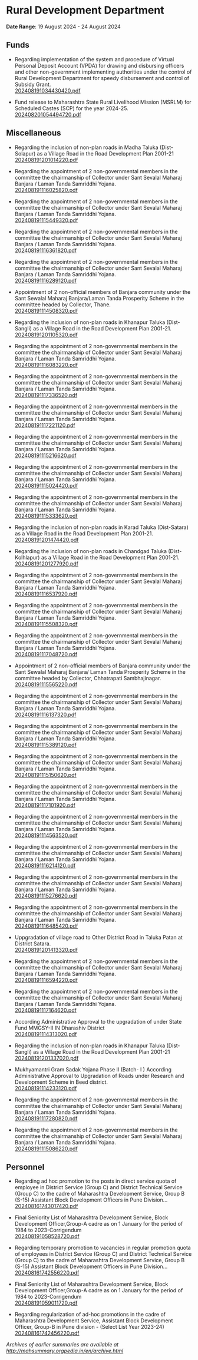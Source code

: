 # Rural Development Department

**Date Range**: 19 August 2024 - 24 August 2024


## Funds
- Regarding implementation of the system and procedure of Virtual Personal Deposit Account (VPDA) for drawing and disbursing officers and other non-government implementing authorities under the control of Rural Development Department for speedy disbursement and control of Subsidy Grant.\
  [202408191034430420.pdf](https://gr.maharashtra.gov.in/Site/Upload/Government%20Resolutions/English/202408191034430420.pdf)

- Fund release to Maharashtra State Rural Livelihood Mission (MSRLM) for Scheduled Castes (SCP) for the year 2024-25.\
  [202408201054494720.pdf](https://gr.maharashtra.gov.in/Site/Upload/Government%20Resolutions/English/202408201054494720.pdf)

## Miscellaneous
- Regarding the inclusion of non-plan roads in Madha Taluka (Dist-Solapur)  as a Village Road in the Road Development Plan 2001-21\
  [202408191201014220.pdf](https://gr.maharashtra.gov.in/Site/Upload/Government%20Resolutions/English/202408191201014220.pdf)

- Regarding the appointment of 2 non-governmental members in the committee  the chairmanship of Collector under Sant Sevalal Maharaj Banjara / Laman Tanda Samriddhi Yojana.\
  [202408191116025820.pdf](https://gr.maharashtra.gov.in/Site/Upload/Government%20Resolutions/English/202408191116025820.pdf)

- Regarding the appointment of 2 non-governmental members in the committee  the chairmanship of Collector under Sant Sevalal Maharaj Banjara / Laman Tanda Samriddhi Yojana.\
  [202408191115449320.pdf](https://gr.maharashtra.gov.in/Site/Upload/Government%20Resolutions/English/202408191115449320.pdf)

- Regarding the appointment of 2 non-governmental members in the committee  the chairmanship of Collector under Sant Sevalal Maharaj Banjara / Laman Tanda Samriddhi Yojana.\
  [202408191116361820.pdf](https://gr.maharashtra.gov.in/Site/Upload/Government%20Resolutions/English/202408191116361820.pdf)

- Regarding the appointment of 2 non-governmental members in the committee  the chairmanship of Collector under Sant Sevalal Maharaj Banjara / Laman Tanda Samriddhi Yojana.\
  [202408191116289120.pdf](https://gr.maharashtra.gov.in/Site/Upload/Government%20Resolutions/English/202408191116289120.pdf)

- Appointment of 2 non-official members of Banjara community under the Sant Sewalal Maharaj Banjara/Laman Tanda Prosperity Scheme in the committee headed by Collector, Thane.\
  [202408191114508320.pdf](https://gr.maharashtra.gov.in/Site/Upload/Government%20Resolutions/English/202408191114508320.pdf)

- Regarding the inclusion of non-plan roads in Khanapur Taluka (Dist-Sangli)  as a Village Road in the Road Development Plan 2001-21.\
  [202408191201105320.pdf](https://gr.maharashtra.gov.in/Site/Upload/Government%20Resolutions/English/202408191201105320.pdf)

- Regarding the appointment of 2 non-governmental members in the committee  the chairmanship of Collector under Sant Sevalal Maharaj Banjara / Laman Tanda Samriddhi Yojana.\
  [202408191116083220.pdf](https://gr.maharashtra.gov.in/Site/Upload/Government%20Resolutions/English/202408191116083220.pdf)

- Regarding the appointment of 2 non-governmental members in the committee  the chairmanship of Collector under Sant Sevalal Maharaj Banjara / Laman Tanda Samriddhi Yojana.\
  [202408191117336520.pdf](https://gr.maharashtra.gov.in/Site/Upload/Government%20Resolutions/English/202408191117336520.pdf)

- Regarding the appointment of 2 non-governmental members in the committee  the chairmanship of Collector under Sant Sevalal Maharaj Banjara / Laman Tanda Samriddhi Yojana.\
  [202408191117221120.pdf](https://gr.maharashtra.gov.in/Site/Upload/Government%20Resolutions/English/202408191117221120.pdf)

- Regarding the appointment of 2 non-governmental members in the committee  the chairmanship of Collector under Sant Sevalal Maharaj Banjara / Laman Tanda Samriddhi Yojana.\
  [202408191115216620.pdf](https://gr.maharashtra.gov.in/Site/Upload/Government%20Resolutions/English/202408191115216620.pdf)

- Regarding the appointment of 2 non-governmental members in the committee  the chairmanship of Collector under Sant Sevalal Maharaj Banjara / Laman Tanda Samriddhi Yojana.\
  [202408191115024420.pdf](https://gr.maharashtra.gov.in/Site/Upload/Government%20Resolutions/English/202408191115024420.pdf)

- Regarding the appointment of 2 non-governmental members in the committee  the chairmanship of Collector under Sant Sevalal Maharaj Banjara / Laman Tanda Samriddhi Yojana.\
  [202408191115333620.pdf](https://gr.maharashtra.gov.in/Site/Upload/Government%20Resolutions/English/202408191115333620.pdf)

- Regarding the inclusion of non-plan roads in Karad Taluka (Dist-Satara)  as a Village Road in the Road Development Plan 2001-21.\
  [202408191201474420.pdf](https://gr.maharashtra.gov.in/Site/Upload/Government%20Resolutions/English/202408191201474420.pdf)

- Regarding the inclusion of non-plan roads in Chandgad Taluka (Dist-Kolhlapur)  as a Village Road in the Road Development Plan 2001-21.\
  [202408191201277920.pdf](https://gr.maharashtra.gov.in/Site/Upload/Government%20Resolutions/English/202408191201277920.pdf)

- Regarding the appointment of 2 non-governmental members in the committee  the chairmanship of Collector under Sant Sevalal Maharaj Banjara / Laman Tanda Samriddhi Yojana.\
  [202408191116537920.pdf](https://gr.maharashtra.gov.in/Site/Upload/Government%20Resolutions/English/202408191116537920.pdf)

- Regarding the appointment of 2 non-governmental members in the committee  the chairmanship of Collector under Sant Sevalal Maharaj Banjara / Laman Tanda Samriddhi Yojana.\
  [202408191115508320.pdf](https://gr.maharashtra.gov.in/Site/Upload/Government%20Resolutions/English/202408191115508320.pdf)

- Regarding the appointment of 2 non-governmental members in the committee  the chairmanship of Collector under Sant Sevalal Maharaj Banjara / Laman Tanda Samriddhi Yojana.\
  [202408191117048720.pdf](https://gr.maharashtra.gov.in/Site/Upload/Government%20Resolutions/English/202408191117048720.pdf)

- Appointment of 2 non-official members of Banjara community under the Sant Sewalal Maharaj Banjara/ Laman Tanda Prosperity Scheme in the committee headed by Collector, Chhatrapati Sambhajinagar.\
  [202408191115565220.pdf](https://gr.maharashtra.gov.in/Site/Upload/Government%20Resolutions/English/202408191115565220.pdf)

- Regarding the appointment of 2 non-governmental members in the committee  the chairmanship of Collector under Sant Sevalal Maharaj Banjara / Laman Tanda Samriddhi Yojana.\
  [202408191116137320.pdf](https://gr.maharashtra.gov.in/Site/Upload/Government%20Resolutions/English/202408191116137320.pdf)

- Regarding the appointment of 2 non-governmental members in the committee  the chairmanship of Collector under Sant Sevalal Maharaj Banjara / Laman Tanda Samriddhi Yojana.\
  [202408191115389120.pdf](https://gr.maharashtra.gov.in/Site/Upload/Government%20Resolutions/English/202408191115389120.pdf)

- Regarding the appointment of 2 non-governmental members in the committee  the chairmanship of Collector under Sant Sevalal Maharaj Banjara / Laman Tanda Samriddhi Yojana.\
  [202408191115150620.pdf](https://gr.maharashtra.gov.in/Site/Upload/Government%20Resolutions/English/202408191115150620.pdf)

- Regarding the appointment of 2 non-governmental members in the committee  the chairmanship of Collector under Sant Sevalal Maharaj Banjara / Laman Tanda Samriddhi Yojana.\
  [202408191117101920.pdf](https://gr.maharashtra.gov.in/Site/Upload/Government%20Resolutions/English/202408191117101920.pdf)

- Regarding the appointment of 2 non-governmental members in the committee  the chairmanship of Collector under Sant Sevalal Maharaj Banjara / Laman Tanda Samriddhi Yojana.\
  [202408191114563520.pdf](https://gr.maharashtra.gov.in/Site/Upload/Government%20Resolutions/English/202408191114563520.pdf)

- Regarding the appointment of 2 non-governmental members in the committee  the chairmanship of Collector under Sant Sevalal Maharaj Banjara / Laman Tanda Samriddhi Yojana.\
  [202408191116214120.pdf](https://gr.maharashtra.gov.in/Site/Upload/Government%20Resolutions/English/202408191116214120.pdf)

- Regarding the appointment of 2 non-governmental members in the committee  the chairmanship of Collector under Sant Sevalal Maharaj Banjara / Laman Tanda Samriddhi Yojana.\
  [202408191115276620.pdf](https://gr.maharashtra.gov.in/Site/Upload/Government%20Resolutions/English/202408191115276620.pdf)

- Regarding the appointment of 2 non-governmental members in the committee  the chairmanship of Collector under Sant Sevalal Maharaj Banjara / Laman Tanda Samriddhi Yojana.\
  [202408191116485420.pdf](https://gr.maharashtra.gov.in/Site/Upload/Government%20Resolutions/English/202408191116485420.pdf)

- Uppgradation of village road to Other District Road in Taluka Patan at District Satara.\
  [202408191201413320.pdf](https://gr.maharashtra.gov.in/Site/Upload/Government%20Resolutions/English/202408191201413320.pdf)

- Regarding the appointment of 2 non-governmental members in the committee  the chairmanship of Collector under Sant Sevalal Maharaj Banjara / Laman Tanda Samriddhi Yojana.\
  [202408191116594220.pdf](https://gr.maharashtra.gov.in/Site/Upload/Government%20Resolutions/English/202408191116594220.pdf)

- Regarding the appointment of 2 non-governmental members in the committee  the chairmanship of Collector under Sant Sevalal Maharaj Banjara / Laman Tanda Samriddhi Yojana.\
  [202408191117164620.pdf](https://gr.maharashtra.gov.in/Site/Upload/Government%20Resolutions/English/202408191117164620.pdf)

- According Administrative Approval to the upgradation of under  State Fund MMGSY-II IN Dharashiv District\
  [202408191114313020.pdf](https://gr.maharashtra.gov.in/Site/Upload/Government%20Resolutions/English/202408191114313020.pdf)

- Regarding the inclusion of non-plan roads in Khanapur Taluka (Dist-Sangli)  as a Village Road in the Road Development Plan 2001-21\
  [202408191201337020.pdf](https://gr.maharashtra.gov.in/Site/Upload/Government%20Resolutions/English/202408191201337020.pdf)

- Mukhyamantri Gram Sadak Yojana Phase II  (Batch- I )                 According Administrative Approval to Upgradation of Roads under Research and                   Development Scheme in Beed district.\
  [202408191114233120.pdf](https://gr.maharashtra.gov.in/Site/Upload/Government%20Resolutions/English/202408191114233120.pdf)

- Regarding the appointment of 2 non-governmental members in the committee  the chairmanship of Collector under Sant Sevalal Maharaj Banjara / Laman Tanda Samriddhi Yojana.\
  [202408191117280820.pdf](https://gr.maharashtra.gov.in/Site/Upload/Government%20Resolutions/English/202408191117280820.pdf)

- Regarding the appointment of 2 non-governmental members in the committee  the chairmanship of Collector under Sant Sevalal Maharaj Banjara / Laman Tanda Samriddhi Yojana.\
  [202408191115086220.pdf](https://gr.maharashtra.gov.in/Site/Upload/Government%20Resolutions/English/202408191115086220.pdf)

## Personnel
- Regarding ad hoc promotion to the posts in direct service quota of employee in District Service (Group C) and District Technical Service (Group C) to the cadre of Maharashtra Development Service, Group B (S-15) Assistant Block Development Officers in Pune Division...\
  [202408161743017420.pdf](https://gr.maharashtra.gov.in/Site/Upload/Government%20Resolutions/English/202408161743017420.pdf)

- Final Seniority List of Maharashtra Development Service, Block Development Officer,Group-A cadre as on 1 January for the period of 1984 to 2023-Corrigendum\
  [202408191058528720.pdf](https://gr.maharashtra.gov.in/Site/Upload/Government%20Resolutions/English/202408191058528720.pdf)

- Regarding temporary promotion to vacancies in regular promotion quota of employees in District Service (Group C) and District Technical Service (Group C) to the cadre of Maharashtra Development Service, Group B (S-15) Assistant Block Development Officers in Pune Division...\
  [202408161742556220.pdf](https://gr.maharashtra.gov.in/Site/Upload/Government%20Resolutions/English/202408161742556220.pdf)

- Final Seniority List of Maharashtra Development Service, Block Development Officer,Group-A cadre as on 1 January for the period of 1984 to 2023-Corrigendum\
  [202408191059011720.pdf](https://gr.maharashtra.gov.in/Site/Upload/Government%20Resolutions/English/202408191059011720.pdf)

- Regarding regularization of ad-hoc promotions in the cadre of Maharashtra Development Service, Assistant Block Development Officer, Group-B in Pune division - (Select List Year 2023-24)\
  [202408161742456220.pdf](https://gr.maharashtra.gov.in/Site/Upload/Government%20Resolutions/English/202408161742456220.pdf)


*Archives of earlier summaries are available at http://mahsummary.orgpedia.in/en/archive.html*